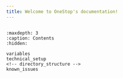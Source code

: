 ```yaml
---
title: Welcome to OneStop's documentation!
---
```


```{include} ../../README.md
```

```{toctree}
:maxdepth: 3
:caption: Contents
:hidden:

variables
technical_setup
<!-- directory_structure -->
known_issues
```

<!-- ## Indices and tables

- [General Index](genindex)
- [Module Index](modindex)
- [Search Page](search) -->
